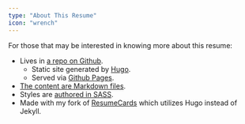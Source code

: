 ```yaml
---
type: "About This Resume"
icon: "wrench"
---
```


For those that may be interested in knowing more about this resume:

* Lives in [a repo on Github](https://github.com/sammynilla/resumecards).
  * Static site generated by [Hugo](https://gohugo.io/).
  * Served via [Github Pages](https://pages.github.com/).
* [The content are Markdown files](https://github.com/sammynilla/resumecards/tree/master/content/post).
* Styles are [authored in SASS](https://sass-lang.com/).
* Made with my fork of [ResumeCards](https://github.com/sammynilla/resumecards) which utilizes Hugo instead of Jekyll.